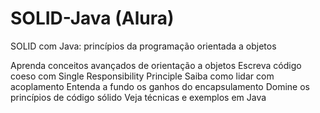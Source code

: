 # SOLID-Java (Alura)
SOLID com Java: princípios da programação orientada a objetos<p></p>
Aprenda conceitos avançados de orientação a objetos
Escreva código coeso com Single Responsibility Principle
Saiba como lidar com acoplamento
Entenda a fundo os ganhos do encapsulamento
Domine os princípios de código sólido
Veja técnicas e exemplos em Java

